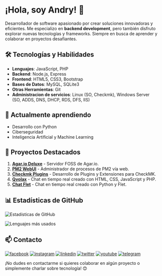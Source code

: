 # ¡Hola, soy Andry! 👋

Desarrollador de software apasionado por crear soluciones innovadoras y eficientes. Me especializo en **backend development**, pero también disfruto explorar nuevas tecnologías y frameworks. Siempre en busca de aprender y colaborar en proyectos desafiantes.

## 🛠 Tecnologías y Habilidades

- **Lenguajes**: JavaScript, PHP
- **Backend**: Node.js, Express
- **Frontend**: HTML5, CSS3, Bootstrap
- **Bases de Datos**: MySQL, SQLite3
- **Otras Herramientas**: Git
- **Administracion de servicios**: Linux (SO, Checkmk), Windows Server (SO, ADDS, DNS, DHCP, RDS, DFS, IIS)

## 🌱 Actualmente aprendiendo

- Desarrollo con Python
- Ciberseguridad
- Inteligencia Artificial y Machine Learning

## 📂 Proyectos Destacados

1. **[Agar.io Deluxe](https://github.com/andrygc/agario-deluxe-server)** - Servidor FOSS de Agar.io.
2. **[PM2 WebUI](https://github.com/andrygc/pm2-webui)** - Administrador de procesos de PM2 vía web.
3. **[Checkmk Plugins](https://github.com/andrygc/checkmk-plugins)** - Desarrollo de Plugins y Extensiones para CheckMK.
4. **[Qvolax](https://github.com/andrygc/qvolax)** - Chat en tiempo real creado con HTML, CSS, JavaScript y PHP.
5. **[Chat Flet](https://github.com/andrygc/chat_flet)** - Chat en tiempo real creado con Python y Flet.


## 📊 Estadísticas de GitHub

![Estadísticas de GitHub](https://github-readme-stats.vercel.app/api?username=andrygc&show_icons=true&theme=radical)

![Lenguajes más usados](https://github-readme-stats.vercel.app/api/top-langs/?username=andrygc&layout=compact&theme=radical)

## 📫 Contacto

[![facebook](https://img.shields.io/badge/Facebook-1877F2?style=for-the-badge&logo=facebook&logoColor=white)](https://facebook.com/andrynoilien)
[![instagram](https://img.shields.io/badge/Instagram-E4405F?style=for-the-badge&logo=instagram&logoColor=white)](https://www.instagram.com/andrycardoza)
[![linkedin](https://img.shields.io/badge/linkedin-0A66C2?style=for-the-badge&logo=linkedin&logoColor=white)](https://www.linkedin.com/in/andry-cardoza)
[![twitter](https://img.shields.io/badge/twitter-1DA1F2?style=for-the-badge&logo=twitter&logoColor=white)](https://twitter.com/@andrycardoza)
[![youtube](https://img.shields.io/badge/YouTube-FF0000?style=for-the-badge&logo=youtube&logoColor=white)](https://youtube.com/@andrycardoza)
[![telegram](https://img.shields.io/badge/Telegram-2CA5E0?style=for-the-badge&logo=telegram&logoColor=white)](https://t.me/andry_cardoza)

¡No dudes en contactarme si quieres colaborar en algún proyecto o simplemente charlar sobre tecnología! 😊
